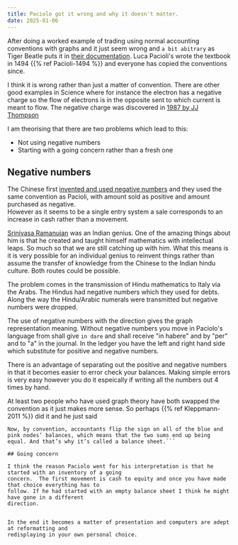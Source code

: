 ```yaml
---
title: Paciolo got it wrong and why it doesn't matter.
date: 2025-01-06
---
```


After doing a worked example of trading using normal accounting conventions with graphs and it
 just seem wrong and `a bit abitrary` as Tiger Beatle puts it in
[their documentation](https://github.com/tigerbeetle/tigerbeetle/blob/main/docs/coding/financial-accounting.md).  Luca Pacioli's wrote the textbook in 1494 {{% ref Pacioli-1494 %}} and everyone has copied
 the conventions since.

I think it is wrong rather than just a matter of convention.    There are other good examples in
Science where for instance the electron has a negative charge so the flow of electrons is in the
opposite sent to which current is meant to flow.  The negative charge was discovered in 
[1987 by JJ Thompson](https://en.wikipedia.org/wiki/Electron)

I am theorising that there are two problems which lead to this:

- Not using negative numbers
- Starting with a going concern rather than a fresh one

## Negative numbers

The Chinese first [invented and used negative numbers](https://nrich.maths.org/articles/history-negative-numbers) and they used the same convention as Pacioli, with amount sold as positive and amount purchased as negative.  
However as it seems to be a single entry system a sale corresponds to an increase in cash rather than a movement.

[Srinivasa Ramanujan](https://en.wikipedia.org/wiki/Srinivasa_Ramanujan) was an Indian genius.  One of the amazing
things about him is that he created and taught himself mathematics with intellectual leaps.  So much so that we are
still catching up with him.  What this means is it is very possible for an individual genius to reinvent things 
rather than assume the transfer of knowledge from the Chinese to the Indian hindu culture.  Both routes could be
possible. 

The problem comes in the transmission of Hindu mathematics to Italy via the Arabs.  The Hindus had
negative numbers which they used for debts.  Along the way the Hindu/Arabic numerals were
transmitted but negative numbers were dropped. 

The use of negative numbers with the direction gives the graph representation meaning.
Without negative numbers you move in Paciolo's language from shall give `in dare` and
shall receive "in habere" and by "per" and to "a" in the journal.  In the ledger you have the
left and right hand side which substitute for positive and negative numbers.

There is an advantage of separating out the positive and negative numbers in that it becomes easier
to error check your balances.  Making simple errors is very easy however you do it espeically if writing
all the numbers out 4 times by hand.

At least two people who have used graph theory have both swapped the convention as it just
makes more sense.  So perhaps {{% ref Kleppmann-2011 %}} did it and he just said 
```
Now, by convention, accountants flip the sign on all of the blue and pink nodes’ balances, which means that the two sums end up being equal. And that’s why it’s called a balance sheet.```

## Going concern

I think the reason Paciolo went for his interpretation is that he started with an inventory of a going
concern.  The first movement is cash to equity and once you have made that choice everything has to 
follow. If he had started with an empty balance sheet I think he might have gone in a different
direction.


In the end it becomes a matter of presentation and computers are adept at reformatting and
redisplaying in your own personal choice. 